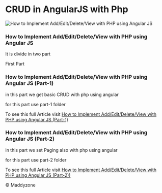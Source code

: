 CRUD in AngularJS with Php
==========================

![How to Implement Add/Edit/Delete/View with PHP using Angular JS](http://tech-blog.maddyzone.com/uploads/2014/01/Crud.png)

### How to Implement Add/Edit/Delete/View with PHP using Angular JS

It is divide in two part

First Part

### How to Implement Add/Edit/Delete/View with PHP using Angular JS (Part-1)


in this part we get basic CRUD  with php using angular

for this part use part-1 folder


To see this full  Article visit [How to Implement Add/Edit/Delete/View with PHP using Angular JS (Part-1)](http://tech-blog.maddyzone.com/angularjs/perform-addeditdeleteview-php-using-angular-js) 


### How to Implement Add/Edit/Delete/View with PHP using Angular JS (Part-2)


in this part we set Paging also with php using angular

for this part use part-2 folder

To see this full  Article visit [How to Implement Add/Edit/Delete/View with PHP using Angular JS (Part-2))](http://tech-blog.maddyzone.com/angularjs/implement-addeditdeleteview-php-using-angular-js-part-2) 


© Maddyzone
